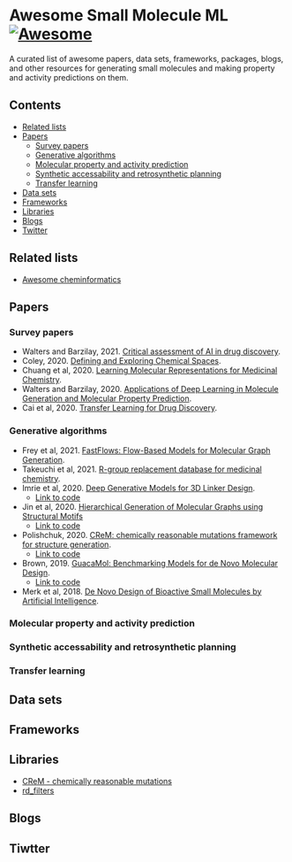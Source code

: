 # Awesome Small Molecule ML [![Awesome](https://awesome.re/badge.svg)](https://awesome.re)

A curated list of awesome papers, data sets, frameworks, packages, blogs, and other resources for generating small molecules and making property and activity predictions on them.

## Contents

* [Related lists](#related-lists)
* [Papers](#papers)
    * [Survey papers](#papers-surveys)
    * [Generative algorithms](#papers-generative-algorithms)
    * [Molecular property and activity prediction](#papers-property-and-activity-prediction)
    * [Synthetic accessability and retrosynthetic planning](#papers-synthetic-accessibility)
    * [Transfer learning](#papers-transfer-learning)
* [Data sets](#datasets)
* [Frameworks](#frameworks)
* [Libraries](#libraries)
* [Blogs](#blogs)
* [Twitter](#twitter)

## Related lists
* [Awesome cheminformatics](https://github.com/hsiaoyi0504/awesome-cheminformatics)

## Papers

<a id="papers-surveys"></a>
### Survey papers

* Walters and Barzilay, 2021. [Critical assessment of AI in drug discovery](https://doi.org/10.1080/17460441.2021.1915982).
* Coley, 2020. [Defining and Exploring Chemical Spaces](https://dspace.mit.edu/handle/1721.1/131238).
* Chuang et al, 2020. [Learning Molecular Representations for Medicinal Chemistry](https://pubs.acs.org/doi/10.1021/acs.jmedchem.0c00385).
* Walters and Barzilay, 2020. [Applications of Deep Learning in Molecule Generation and Molecular Property Prediction](https://pubs.acs.org/doi/10.1021/acs.accounts.0c00699).
* Cai et al, 2020. [Transfer Learning for Drug Discovery](https://doi.org/10.1021/acs.jmedchem.9b02147).

<a id="papers-generative-algorithms"></a>
### Generative algorithms

* Frey et al, 2021. [FastFlows: Flow-Based Models for Molecular Graph Generation](https://cloud.ml.jku.at/s/DA4SbxSG3nHggAE).
* Takeuchi et al, 2021. [R-group replacement database for medicinal chemistry](https://www.future-science.com/doi/10.2144/fsoa-2021-0062).
* Imrie et al, 2020. [Deep Generative Models for 3D Linker Design](https://pubs.acs.org/doi/10.1021/acs.jcim.9b01120).
    * [Link to code](https://github.com/oxpig/DeLinker)
* Jin et al, 2020. [Hierarchical Generation of Molecular Graphs using Structural Motifs](https://arxiv.org/abs/2002.03230)
    * [Link to code](https://github.com/wengong-jin/hgraph2graph)
* Polishchuk, 2020. [CReM: chemically reasonable mutations framework for structure generation](https://jcheminf.biomedcentral.com/articles/10.1186/s13321-020-00431-w).
    * [Link to code](https://github.com/DrrDom/crem)
* Brown, 2019. [GuacaMol: Benchmarking Models for de Novo Molecular Design](https://doi.org/10.1021/acs.jcim.8b00839).
    * [Link to code](https://github.com/BenevolentAI/guacamol)
* Merk et al, 2018. [De Novo Design of Bioactive Small Molecules by Artificial Intelligence](https://pubmed.ncbi.nlm.nih.gov/29319225/).

<a id="papers-property-and-activity-prediction"></a>
### Molecular property and activity prediction

<a id="papers-synthetic-accessibility"></a>
### Synthetic accessability and retrosynthetic planning

<a id="papers-transfer-learning"></a>
### Transfer learning

## Data sets

## Frameworks

## Libraries
* [CReM - chemically reasonable mutations](https://github.com/DrrDom/crem)
* [rd_filters](https://github.com/PatWalters/rd_filters)

## Blogs

## Tiwtter